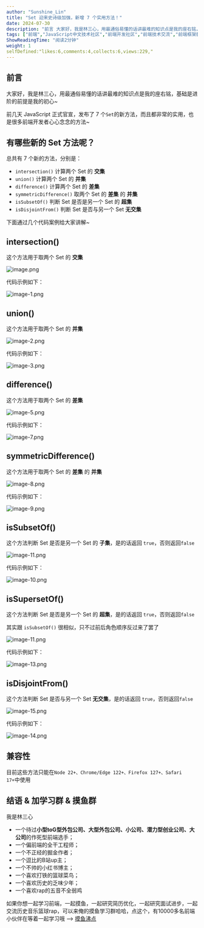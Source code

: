 ```yaml
---
author: "Sunshine_Lin"
title: "Set 迎来史诗级加强，新增 7 个实用方法！"
date: 2024-07-30
description: "前言 大家好，我是林三心，用最通俗易懂的话讲最难的知识点是我的座右铭，基础是进阶的前提是我的初心~ 前几天 JavaScript 正式官宣，发布了 7 个Set的新方法，而且都非常的实用，也是很多前端"
tags: ["前端","JavaScript中文技术社区","前端开发社区","前端技术交流","前端框架教程","JavaScript 学习资源","CSS 技巧与最佳实践","HTML5 最新动态","前端工程师职业发展","开源前端项目","前端技术趋势"]
ShowReadingTime: "阅读2分钟"
weight: 1
selfDefined:"likes:6,comments:4,collects:6,views:229,"
---
```

前言
--

大家好，我是林三心，用最通俗易懂的话讲最难的知识点是我的座右铭，基础是进阶的前提是我的初心~

前几天 JavaScript 正式官宣，发布了 7 个`Set`的新方法，而且都非常的实用，也是很多前端开发者心心念念的方法~

有哪些新的 Set 方法呢？
--------------

总共有 7 个新的方法，分别是：

*   `intersection()` 计算两个 Set 的 **交集**
*   `union()` 计算两个 Set 的 **并集**
*   `difference()` 计算两个 Set 的 **差集**
*   `symmetricDifference()` 取两个 Set 的 **差集** 的 **并集**
*   `isSubsetOf()` 判断 Set 是否是另一个 Set 的 **超集**
*   `isDisjointFrom()` 判断 Set 是否与另一个 Set **无交集**

下面通过几个代码案例给大家讲解~

intersection()
--------------

这个方法用于取两个 Set 的 **交集**

![image.png](/images/jueJin/e1b9baa709f340b.png)

代码示例如下：

![image-1.png](/images/jueJin/4fc07d1419a9414.png)

union()
-------

这个方法用于取两个 Set 的 **并集**

![image-2.png](/images/jueJin/855be84ee0c6462.png)

代码示例如下：

![image-3.png](/images/jueJin/d0ec924f2cb246f.png)

difference()
------------

这个方法用于取两个 Set 的 **差集**

![image-5.png](/images/jueJin/4011d44080534c3.png)

代码示例如下：

![image-7.png](/images/jueJin/f842d62e5fcc43f.png)

symmetricDifference()
---------------------

这个方法用于取两个 Set 的 **差集** 的 **并集**

![image-8.png](/images/jueJin/9b7b69a06ac44bd.png)

代码示例如下：

![image-9.png](/images/jueJin/7e6bdffab96f431.png)

isSubsetOf()
------------

这个方法判断 Set 是否是另一个 Set 的 **子集**，是的话返回 `true`，否则返回`false`

![image-11.png](/images/jueJin/89a8a13f9060428.png)

代码示例如下：

![image-10.png](/images/jueJin/0bba5494b77f4db.png)

isSupersetOf()
--------------

这个方法判断 Set 是否是另一个 Set 的 **超集**，是的话返回 `true`，否则返回`false`

其实跟 `isSubsetOf()` 很相似，只不过前后角色顺序反过来了罢了

![image-11.png](/images/jueJin/15acc4a4aad940f.png)

代码示例如下：

![image-13.png](/images/jueJin/462e4b90221345f.png)

isDisjointFrom()
----------------

这个方法判断 Set 是否与另一个 Set **无交集**，是的话返回 `true`，否则返回`false`

![image-15.png](/images/jueJin/aa42a21603d44eb.png)

代码示例如下：

![image-14.png](/images/jueJin/61b300c6af0a45d.png)

兼容性
---

目前这些方法只能在`Node 22+、Chrome/Edge 122+、Firefox 127+、Safari 17+`中使用

结语 & 加学习群 & 摸鱼群
---------------

我是林三心

*   一个待过**小型toG型外包公司、大型外包公司、小公司、潜力型创业公司、大公司**的作死型前端选手；
*   一个偏前端的全干工程师；
*   一个不正经的掘金作者；
*   一个逗比的B站up主；
*   一个不帅的小红书博主；
*   一个喜欢打铁的篮球菜鸟；
*   一个喜欢历史的乏味少年；
*   一个喜欢rap的五音不全弱鸡

如果你想一起学习前端，一起摸鱼，一起研究简历优化，一起研究面试进步，一起交流历史音乐篮球rap，可以来俺的摸鱼学习群哈哈，点这个，有10000多名前端小伙伴在等着一起学习哦 --> [摸鱼沸点](https://juejin.cn/pin/7035153948126216206 "https://juejin.cn/pin/7035153948126216206")